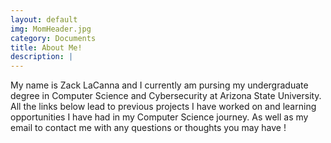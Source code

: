 ```yaml
---
layout: default
img: MomHeader.jpg
category: Documents
title: About Me!
description: |
---
```

  My name is Zack LaCanna and I currently am pursing my undergraduate degree in Computer Science and Cybersecurity at Arizona State University. All the links below lead to previous projects I have worked on and learning opportunities I have had in my Computer Science journey. As well as my email to contact me with any questions or thoughts you may have ! 
